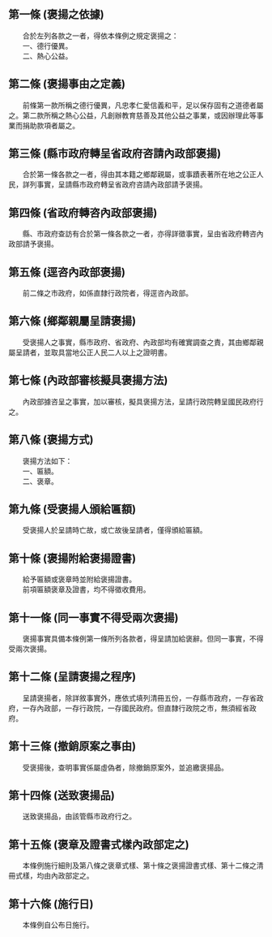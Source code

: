 第一條 (褒揚之依據)
-------------------
　　合於左列各款之一者，得依本條例之規定褒揚之：  
　　一、德行優異。  
　　二、熱心公益。  


第二條 (褒揚事由之定義)
-----------------------
　　前條第一款所稱之德行優異，凡忠孝仁愛信義和平，足以保存固有之道德者屬之。第二款所稱之熱心公益，凡創辦教育慈善及其他公益之事業，或因辦理此等事業而捐助款項者屬之。  


第三條 (縣市政府轉呈省政府咨請內政部褒揚)
-----------------------------------------
　　合於第一條各款之一者，得由其本籍之鄉鄰親屬，或事蹟表著所在地之公正人民，詳列事實，呈請縣市政府轉呈省政府咨請內政部請予褒揚。  


第四條 (省政府轉咨內政部褒揚)
-----------------------------
　　縣、市政府查訪有合於第一條各款之一者，亦得詳徵事實，呈由省政府轉咨內政部請予褒揚。  


第五條 (逕咨內政部褒揚)
-----------------------
　　前二條之市政府，如係直隸行政院者，得逕咨內政部。  


第六條 (鄉鄰親屬呈請褒揚)
-------------------------
　　受褒揚人之事實，縣市政府、省政府、內政部均有確實調查之責，其由鄉鄰親屬呈請者，並取具當地公正人民二人以上之證明書。  


第七條 (內政部審核擬具褒揚方法)
-------------------------------
　　內政部據咨呈之事實，加以審核，擬具褒揚方法，呈請行政院轉呈國民政府行之。  


第八條 (褒揚方式)
-----------------
　　褒揚方法如下：  
　　一、匾額。  
　　二、褒章。  


第九條 (受褒揚人頒給匾額)
-------------------------
　　受褒揚人於呈請時亡故，或亡故後呈請者，僅得頒給匾額。  


第十條 (褒揚附給褒揚證書)
-------------------------
　　給予匾額或褒章時並附給褒揚證書。  
　　前項匾額褒章及證書，均不得徵收費用。  


第十一條 (同一事實不得受兩次褒揚)
---------------------------------
　　褒揚事實具備本條例第一條所列各款者，得呈請加給褒辭。但同一事實，不得受兩次褒揚。  


第十二條 (呈請褒揚之程序)
-------------------------
　　呈請褒揚者，除詳敘事實外，應依式填列清冊五份，一存縣市政府，一存省政府，一存內政部，一存行政院，一存國民政府。但直隸行政院之市，無須經省政府。  


第十三條 (撤銷原案之事由)
-------------------------
　　受褒揚後，查明事實係屬虛偽者，除撤銷原案外，並追繳褒揚品。  


第十四條 (送致褒揚品)
---------------------
　　送致褒揚品，由該管縣市政府行之。  


第十五條 (褒章及證書式樣內政部定之)
-----------------------------------
　　本條例施行細則及第八條之褒章式樣、第十條之褒揚證書式樣、第十二條之清冊式樣，均由內政部定之。  


第十六條 (施行日)
-----------------
　　本條例自公布日施行。
